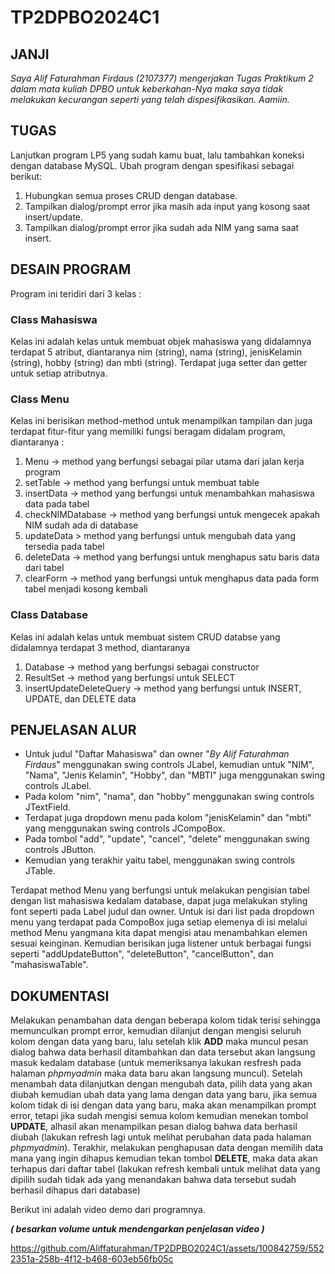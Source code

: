 # TP2DPBO2024C1

## JANJI
*Saya Alif Faturahman Firdaus (2107377) mengerjakan Tugas Praktikum 2 dalam mata kuliah DPBO untuk keberkahan-Nya maka saya tidak melakukan kecurangan seperti yang telah dispesifikasikan. Aamiin.*

## TUGAS
Lanjutkan program LP5 yang sudah kamu buat, lalu tambahkan koneksi dengan database MySQL. Ubah program dengan spesifikasi sebagai berikut:
1. Hubungkan semua proses CRUD dengan database.
2. Tampilkan dialog/prompt error jika masih ada input yang kosong saat insert/update.
3. Tampilkan dialog/prompt error jika sudah ada NIM yang sama saat insert.

## DESAIN PROGRAM
Program ini teridiri dari 3 kelas :

### Class Mahasiswa  
Kelas ini adalah kelas untuk membuat objek mahasiswa yang didalamnya terdapat 5 atribut, diantaranya nim (string), nama (string), jenisKelamin (string), hobby (string) dan mbti (string). Terdapat juga setter dan getter untuk setiap atributnya.

### Class Menu  
Kelas ini berisikan method-method untuk menampilkan tampilan dan juga terdapat fitur-fitur yang memiliki fungsi beragam didalam program, diantaranya :
1. Menu -> method yang berfungsi sebagai pilar utama dari jalan kerja program
2. setTable -> method yang berfungsi untuk membuat table
3. insertData -> method yang berfungsi untuk menambahkan mahasiswa data pada tabel
4. checkNIMDatabase -> method yang berfungsi untuk mengecek apakah NIM sudah ada di database
5. updateData > method yang berfungsi untuk mengubah data yang tersedia pada tabel
6. deleteData -> method yang berfungsi untuk menghapus satu baris data dari tabel
7. clearForm -> method yang berfungsi untuk menghapus data pada form tabel menjadi kosong kembali

### Class Database  
Kelas ini adalah kelas untuk membuat sistem CRUD databse yang didalamnya terdapat 3 method, diantaranya 
1. Database -> method yang berfungsi sebagai constructor
2. ResultSet -> method yang berfungsi untuk SELECT
3. insertUpdateDeleteQuery -> method yang berfungsi untuk INSERT, UPDATE, dan DELETE data

## PENJELASAN ALUR
* Untuk judul "Daftar Mahasiswa" dan owner "*By Alif Faturahman Firdaus*" menggunakan swing controls JLabel, kemudian untuk "NIM", "Nama", "Jenis Kelamin", "Hobby", dan "MBTI" juga menggunakan swing controls JLabel. 
* Pada kolom "nim", "nama", dan "hobby" menggunakan swing controls JTextField. 
* Terdapat juga dropdown menu pada kolom "jenisKelamin" dan "mbti" yang menggunakan swing controls JCompoBox. 
* Pada tombol "add", "update", "cancel", "delete" menggunakan swing controls JButton. 
* Kemudian yang terakhir yaitu tabel, menggunakan swing controls JTable.

Terdapat method Menu yang berfungsi untuk melakukan pengisian tabel dengan list mahasiswa kedalam database, dapat juga melakukan styling font seperti pada Label judul dan owner. Untuk isi dari list pada dropdown menu yang terdapat pada CompoBox juga setiap elemenya di isi melalui method Menu yangmana kita dapat mengisi atau menambahkan elemen sesuai keinginan. Kemudian berisikan juga listener untuk berbagai fungsi seperti "addUpdateButton", "deleteButton", "cancelButton", dan "mahasiswaTable".

## DOKUMENTASI
Melakukan penambahan data dengan beberapa kolom tidak terisi sehingga memunculkan prompt error, kemudian dilanjut dengan mengisi seluruh kolom dengan data yang baru, lalu setelah klik **ADD** maka muncul pesan dialog bahwa data berhasil ditambahkan dan data tersebut akan langsung masuk kedalam database (untuk memeriksanya lakukan resfresh pada halaman *phpmyadmin* maka data baru akan langsung muncul). Setelah menambah data dilanjutkan dengan mengubah data, pilih data yang akan diubah kemudian ubah data yang lama dengan data yang baru, jika semua kolom tidak di isi dengan data yang baru, maka akan menampilkan prompt error, tetapi jika sudah mengisi semua kolom kemudian menekan tombol **UPDATE**, alhasil akan menampilkan pesan dialog bahwa data berhasil diubah (lakukan refresh lagi untuk melihat perubahan data pada halaman *phpmyadmin*). Terakhir, melakukan penghapusan data dengan memilih data mana yang ingin dihapus kemudian tekan tombol **DELETE**, maka data akan terhapus dari daftar tabel (lakukan refresh kembali untuk melihat data yang dipilih sudah tidak ada yang menandakan bahwa data tersebut sudah berhasil dihapus dari database)

Berikut ini adalah video demo dari programnya.  

**_( besarkan volume untuk mendengarkan penjelasan video )_**

https://github.com/Aliffaturahman/TP2DPBO2024C1/assets/100842759/5522351a-258b-4f12-b468-603eb56fb05c


